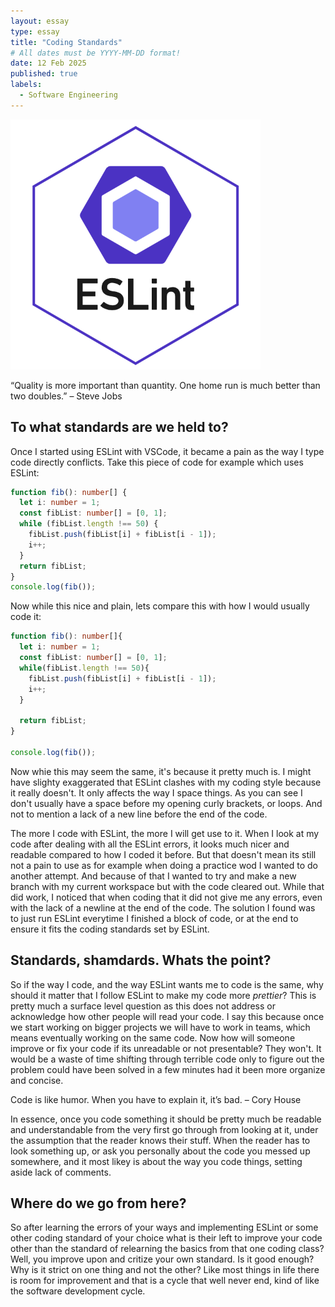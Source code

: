 ```yaml
---
layout: essay
type: essay
title: "Coding Standards"
# All dates must be YYYY-MM-DD format!
date: 12 Feb 2025
published: true
labels:
  - Software Engineering
---
```


<img width="400px" class="rounded float-start pe-4" src="../img/eslint-logo.png">

“Quality is more important than quantity. One home run is much better than two doubles.” – Steve Jobs

## To what standards are we held to?
Once I started using ESLint with VSCode, it became a pain as the way I type code directly conflicts. Take this piece of code for example which uses ESLint:

```Typescript
function fib(): number[] {
  let i: number = 1;
  const fibList: number[] = [0, 1];
  while (fibList.length !== 50) {
    fibList.push(fibList[i] + fibList[i - 1]);
    i++;
  }
  return fibList;
}
console.log(fib());

```
Now while this nice and plain, lets compare this with how I would usually code it:

```Typescript
function fib(): number[]{
  let i: number = 1;
  const fibList: number[] = [0, 1];
  while(fibList.length !== 50){
    fibList.push(fibList[i] + fibList[i - 1]);
    i++;
  }

  return fibList;
}

console.log(fib());
```
Now whie this may seem the same, it's because it pretty much is. I might have slighty exaggerated that ESLint clashes with my coding style because it really doesn't. It only affects the way I space things. As you can see I don't usually have a space before my opening curly brackets, or loops. And not to mention a lack of a new line before the end of the code. 

The more I code with ESLint, the more I will get use to it. When I look at my code after dealing with all the ESLint errors, it looks much nicer and readable compared to how I coded it before. But that doesn't mean its still not a pain to use as for example when doing a practice wod I wanted to do another attempt. And because of that I wanted to try and make a new branch with my current workspace but with the code cleared out. While that did work, I noticed that when coding that it did not give me any errors, even with the lack of a newline at the end of the code. The solution I found was to just run ESLint everytime I finished a block of code, or at the end to ensure it fits the coding standards set by ESLint.

## Standards, shamdards. Whats the point?
So if the way I code, and the way ESLint wants me to code is the same, why should it matter that I follow ESLint to make my code more *prettier*? This is pretty much a surface level question as this does not address or acknowledge how other people will read your code. I say this because once we start working on bigger projects we will have to work in teams, which means eventually working on the same code. Now how will someone improve or fix your code if its unreadable or not presentable? They won't. It would be a waste of time shifting through terrible code only to figure out the problem could have been solved in a few minutes had it been more organize and concise. 

Code is like humor. When you have to explain it, it’s bad. – Cory House

In essence, once you code something it should be pretty much be readable and understandable from the very first go through from looking at it, under the assumption that the reader knows their stuff. When the reader has to look something up, or ask you personally about the code you messed up somewhere, and it most likey is about the way you code things, setting aside lack of comments.

## Where do we go from here?
So after learning the errors of your ways and implementing ESLint or some other coding standard of your choice what is their left to improve your code other than the standard of relearning the basics from that one coding class? Well, you improve upon and critize your own standard. Is it good enough? Why is it strict on one thing and not the other? Like most things in life there is room for improvement and that is a cycle that well never end, kind of like the software development cycle. 
